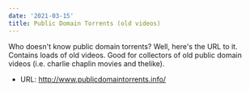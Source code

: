 ```yaml
---
date: '2021-03-15'
title: Public Domain Torrents (old videos)
---
```


Who doesn't know public domain torrents? Well, here's the URL to it. Contains loads of old videos. Good for collectors of old public domain videos (i.e. charlie chaplin movies and thelike). 

* URL: http://www.publicdomaintorrents.info/


